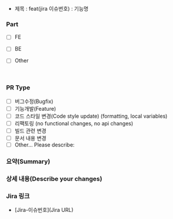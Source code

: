 - 제목 : feat(jira 이슈번호) : 기능명
<!--   ex) feat(S11P21A401-197-testtest) : 기능명 -->

### Part
- [ ] FE
- [ ] BE
- [ ] Other

  <br/>

### PR Type
<!-- Please check the one that applies to this PR using "x".-->
- [ ] 버그수정(Bugfix)
- [ ] 기능개발(Feature)
- [ ] 코드 스타일 변경(Code style update) (formatting, local variables)
- [ ] 리팩토링 (no functional changes, no api changes)
- [ ] 빌드 관련 변경
- [ ] 문서 내용 변경
- [ ] Other… Please describe:

### 요약(Summary)


### 상세 내용(Describe your changes)

<!--
### 이미지 첨부

<img src="파일주소" width="30%" height="30%"/>

<br/>
-->

### Jira 링크
<!-- 
- [S11P21A401-197-testtest](https://ssafy.atlassian.net/jira/software/c/projects/S11P21A401/boards/7225?selectedIssue=S11P21A401-93)
-->
- [Jira-이슈번호](Jira URL)